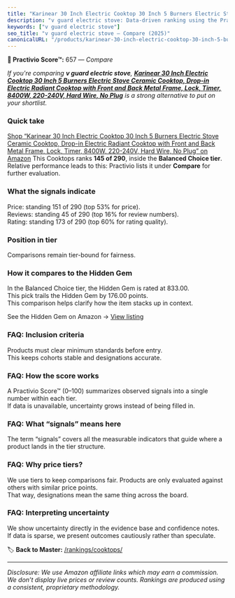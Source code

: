 ```yaml
---
title: "Karinear 30 Inch Electric Cooktop 30 Inch 5 Burners Electric Stove Ceramic Cooktop, Drop-in Electric Radiant Cooktop with Front and Back Metal Frame, Lock, Timer, 8400W, 220-240V, Hard Wire, No Plug"
description: "v guard electric stove: Data-driven ranking using the Practivio Score™. Positioned by quality, value, demand, findability, momentum."
keywords: ["v guard electric stove"]
seo_title: "v guard electric stove — Compare (2025)"
canonicalURL: "/products/karinear-30-inch-electric-cooktop-30-inch-5-burners-electric-stove-ceramic-cooktop-drop-in-electric-radiant-cooktop-with-front-and-back-metal-frame-lock-timer-8400w-220-240v-hard-wire-no-plug-B093C3CGNY/"
---
```


**🛒 Practivio Score™:** 657 — _Compare_


*If you're comparing **v guard electric stove**, **[Karinear 30 Inch Electric Cooktop 30 Inch 5 Burners Electric Stove Ceramic Cooktop, Drop-in Electric Radiant Cooktop with Front and Back Metal Frame, Lock, Timer, 8400W, 220-240V, Hard Wire, No Plug](https://www.amazon.com/dp/B093C3CGNY?tag=practivio-20)** is a strong alternative to put on your shortlist.*
### Quick take
[Shop “Karinear 30 Inch Electric Cooktop 30 Inch 5 Burners Electric Stove Ceramic Cooktop, Drop-in Electric Radiant Cooktop with Front and Back Metal Frame, Lock, Timer, 8400W, 220-240V, Hard Wire, No Plug” on Amazon](https://www.amazon.com/dp/B093C3CGNY?tag=practivio-20)
This Cooktops ranks **145 of 290**, inside the **Balanced Choice tier**.  
Relative performance leads to this: Practivio lists it under **Compare** for further evaluation.

### What the signals indicate
Price: standing 151 of 290 (top 53% for price).  
Reviews: standing 45 of 290 (top 16% for review numbers).  
Rating: standing 173 of 290 (top 60% for rating quality).  

### Position in tier
Comparisons remain tier-bound for fairness.

### How it compares to the Hidden Gem
In the Balanced Choice tier, the Hidden Gem is rated at 833.00.  
This pick trails the Hidden Gem by 176.00 points.  
This comparison helps clarify how the item stacks up in context.  

See the Hidden Gem on Amazon → [View listing](https://www.amazon.com/dp/B07GB149V7?tag=practivio-20)

### FAQ: Inclusion criteria
Products must clear minimum standards before entry.  
This keeps cohorts stable and designations accurate.

### FAQ: How the score works
A Practivio Score™ (0–100) summarizes observed signals into a single number within each tier.  
If data is unavailable, uncertainty grows instead of being filled in.

### FAQ: What “signals” means here
The term “signals” covers all the measurable indicators that guide where a product lands in the tier structure.

### FAQ: Why price tiers?
We use tiers to keep comparisons fair. Products are only evaluated against others with similar price points.  
That way, designations mean the same thing across the board.

### FAQ: Interpreting uncertainty
We show uncertainty directly in the evidence base and confidence notes.  
If data is sparse, we present outcomes cautiously rather than speculate.

<!-- Missing template for Compare/CompareWithinPriceClass -->


🏷️ **Back to Master:** [/rankings/cooktops/](/rankings/cooktops/)

---
_Disclosure: We use Amazon affiliate links which may earn a commission. We don’t display live prices or review counts. Rankings are produced using a consistent, proprietary methodology._

